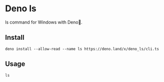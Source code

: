 # Deno ls

ls command for Windows with Deno🦕.

## Install

```
deno install --allow-read --name ls https://deno.land/x/deno_ls/cli.ts
```

## Usage

```
ls
```
